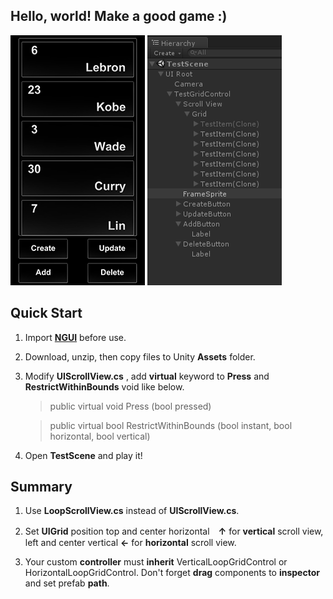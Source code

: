 
## Hello, world! Make a good game :)


![](/Screen.png) ![](/Hierarchy.png)




## Quick Start

1. Import [**NGUI**](https://www.assetstore.unity3d.com/en/#!/content/2413) before use.

2. Download, unzip, then copy files to Unity **Assets** folder.

3. Modify **UIScrollView.cs** , add **virtual** keyword to **Press** and **RestrictWithinBounds** void like below.

	> public virtual void Press (bool pressed)

	> public virtual bool RestrictWithinBounds (bool instant, bool horizontal, bool vertical)
    
4. Open **TestScene** and play it!




## Summary

1. Use **LoopScrollView.cs** instead of **UIScrollView.cs**.

2. Set **UIGrid** position top and center horizontal　**↑** for **vertical** scroll view, 
	left and center vertical **←** for **horizontal** scroll view.
    
3. Your custom **controller** must **inherit** VerticalLoopGridControl or HorizontalLoopGridControl.
	Don't forget **drag** components to **inspector** and set prefab **path**.
